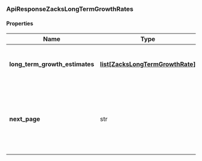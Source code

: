 

[//]: # (CLASS:ApiResponseZacksLongTermGrowthRates)

[//]: # (KIND:object)

### ApiResponseZacksLongTermGrowthRates

#### Properties

[//]: # (START_DEFINITION)

Name | Type | Description
------------ | ------------- | -------------
**long_term_growth_estimates** | [**list[ZacksLongTermGrowthRate]**](ZacksLongTermGrowthRate.md) | Zacks latest long term growth rates &nbsp;
**next_page** | str | The token required to request the next page of the data. If null, no further results are available. &nbsp;

[//]: # (END_DEFINITION)


[//]: # (CONTAINED_CLASS:ZacksLongTermGrowthRate)



